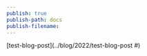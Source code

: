 ```yaml
---
publish: true
publish-path: docs
publish-filename: 
---
```

[test-blog-post](../blog/2022/test-blog-post #)
